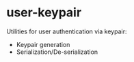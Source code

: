 # user-keypair

Utilities for user authentication via keypair:
- Keypair generation
- Serialization/De-serialization